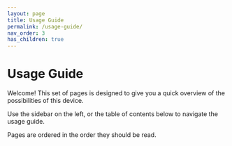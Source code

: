 ```yaml
---
layout: page
title: Usage Guide
permalink: /usage-guide/
nav_order: 3
has_children: true
---
```

# Usage Guide

Welcome! This set of pages is designed to give you a quick overview of the possibilities of this device.

Use the sidebar on the left, or the table of contents below to navigate the usage guide.

Pages are ordered in the order they should be read.
